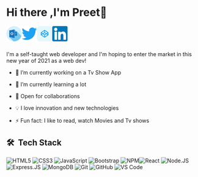 # Hi there ,I'm Preet👋

[<img align="left" alt="preet | Hotmail" width="40" src="./icons/outlook.svg" />][hotmail][<img align="left" alt="Preet | Twitter" width="40" src="./icons/twitter.svg" />][twitter]
[<img align="left" alt="preet | Codepen" width="40" src="./icons/codepen.svg" />][codepen][<img align="left" alt="preet | Codepen" width="40" src="./icons/linkdin.svg" />][linkedin]

<br />
<br />
<br />

I'm a self-taught web developer and I'm hoping to enter the market in this new year of 2021 as a web dev!

- 🔭 I’m currently working on a Tv Show App

- 🌱 I’m currently learning a lot

- 👯 Open for collaborations

- 💡 I love innovation and new technologies

- ⚡ Fun fact: I like to read, watch Movies and Tv shows

## 🛠 &nbsp;Tech Stack

![HTML5](https://img.shields.io/badge/-HTML5-E34F26?style=plastic&logo=html5&logoColor=white) ![CSS3](https://img.shields.io/badge/-CSS3-1572B6?style=plastic&logo=css3) ![JavaScript](https://img.shields.io/badge/-JavaScript-black?style=plastic&logo=javascript) ![Bootstrap](https://img.shields.io/badge/-Bootstrap-563D7C?style=plastic&logo=bootstrap) ![NPM](https://img.shields.io/badge/-NPM-CB3837?style=flat&logo=npm&logoColor=white)![React](https://img.shields.io/badge/-React-3b2e5a?style=plastic&logo=react) ![Node.JS](https://img.shields.io/badge/-Node.JS-black?style=plastic&logo=Node.js) ![Express.JS](https://img.shields.io/badge/-Express.JS-c7b198?style=plastic&logo=Express.JS) ![MongoDB](https://img.shields.io/badge/-MongoDB-black?style=plastic&logo=mongodb) ![Git](https://img.shields.io/badge/-Git-F05032?style=flat&logo=git&logoColor=white) ![GitHub](https://img.shields.io/badge/-GitHub-181717?style=plastic&logo=github) ![VS Code](https://img.shields.io/badge/-VS%20Code-007ACC?style=plastic&logo=visual-studio-code)

[hotmail]: mailto:singhsukhpreet@hotmail.com
[linkedin]: https://www.linkedin.com/public-profile/in/sukhpreet-singh-05b098b4?challengeId=AQHnd96UDnMELAAAAXd6Wpj4urYnhOW7NEzZys8Wo0QlGCgpTlWEY-clYZ53kg6ZYYWVlbSiccaTqXSs12fVFgj4xKbqKlpPxQ&submissionId=0c986cd9-b856-6116-7217-3ebb59c4e910
[twitter]: https://twitter.com/spreet2472/
[codepen]: https://codepen.io/spreet2472/pens/public
